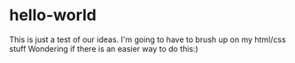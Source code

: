 # hello-world
This is just a test of our ideas. 
I'm going to have to brush up on my html/css stuff
Wondering if there is an easier way to do this:)

